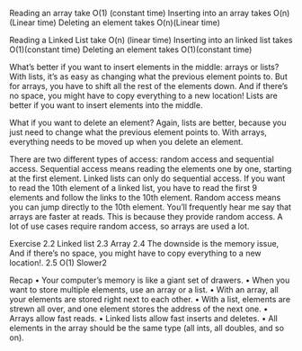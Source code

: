 Reading an array take O(1) (constant time)
Inserting into an array takes O(n)(Linear time)
Deleting an element takes O(n)(Linear time)

Reading a Linked List take O(n) (linear time)
Inserting into an linked list takes O(1)(constant time)
Deleting an element takes O(1)(constant time)


What’s better if you want to insert elements in the middle: arrays or lists? With lists, it’s as easy as changing what the previous element points to. But for arrays, you have to shift all the rest of the elements down.
And if there’s no space, you might have to copy everything to a new location! Lists are better if you want to insert elements into the middle.

What if you want to delete an element? Again, lists are better, because you just need to change what the previous element points to. With arrays, everything needs to be moved up when you delete an element.

There are two different types of access: random access and sequential access. 
Sequential access means reading the elements one by one, starting at the first element. Linked lists can only do sequential access. If you want to read the 10th element of a linked list, you have to read the first 9 elements and follow the links to the 10th element. Random access means you can jump directly to the 10th element. You’ll frequently 
hear me say that arrays are faster at reads. This is because they provide random access. A lot of use cases require random access, so arrays are 
used a lot.

Exercise
2.2 Linked list
2.3 Array
2.4 The downside is the memory issue, And if there’s no space, you might have to copy everything to a new location!.
2.5  O(1) Slower2


Recap
• Your computer’s memory is like a giant set of drawers.
• When you want to store multiple elements, use an array or a list.
• With an array, all your elements are stored right next to each other.
• With a list, elements are strewn all over, and one element stores 
the address of the next one.
• Arrays allow fast reads.
• Linked lists allow fast inserts and deletes.
• All elements in the array should be the same type (all ints, 
all doubles, and so on).